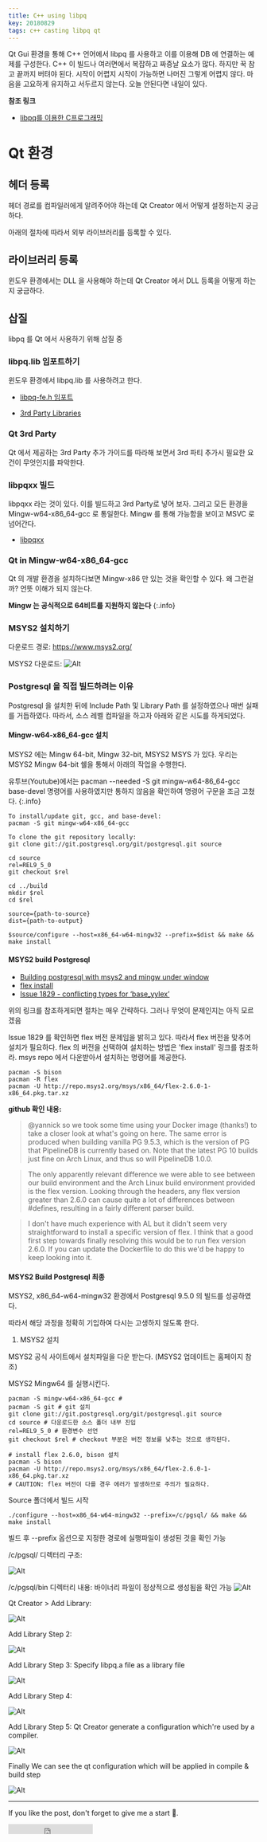 ```yaml
---
title: C++ using libpq
key: 20180829
tags: c++ casting libpq qt
---
```


Qt Gui 환경을 통해 C++ 언어에서 libpq 를 사용하고 이를 이용해 DB 에 연결하는 예제를 구성한다.
C++ 이 빌드나 여러면에서 복잡하고 짜증날 요소가 많다. 하지만 꾹 참고 끝까지 버텨야 된다. 시작이 어렵지 시작이 가능하면 나머진 그렇게 어렵지 않다. 마음을 고요하게 유지하고 서두르지 않는다. 오늘 안된다면 내일이 있다.

<!--more-->

**참조 링크**
- [libpq를 이용한 C프로그래밍](http://yeobi27.tistory.com/entry/%EB%9D%BC%EC%9D%B4%EB%B8%8C%EB%9F%AC%EB%A6%AC-libpq%EB%A5%BC-%EC%9D%B4%EC%9A%A9%ED%95%9C-C%ED%94%84%EB%A1%9C%EA%B7%B8%EB%9E%98%EB%B0%8D-DB%EC%97%B0%EB%8F%99)

# Qt 환경

## 헤더 등록

헤더 경로를 컴파일러에게 알려주어야 하는데 Qt Creator 에서 어떻게 설정하는지 궁금하다.

아래의 절차에 따라서 외부 라이브러리를 등록할 수 있다.



## 라이브러리 등록

윈도우 환경에서는 DLL 을 사용해야 하는데 Qt Creator 에서 DLL 등록을 어떻게 하는지 궁금하다.

## 삽질

libpq 를 Qt 에서 사용하기 위해 삽질 중

### libpq.lib 임포트하기

윈도우 환경에서 libpq.lib 를 사용하려고 한다.

- [libpq-fe.h 임포트](https://stackoverflow.com/questions/15822893/add-libpq-fe-h-to-qt-existing-project)

- [3rd Party Libraries](http://doc.qt.io/qt-5/third-party-libraries.html)

### Qt 3rd Party

Qt 에서 제공하는 3rd Party 추가 가이드를 따라해 보면서 3rd 파티 추가시 필요한 요건이 무엇인지를 파악한다.


### libpqxx 빌드

libpqxx 라는 것이 있다. 이를 빌드하고 3rd Party로 넣어 보자. 그리고 모든 환경을 Mingw-w64-x86_64-gcc 로 통일한다. Mingw 를 통해 가능함을 보이고 MSVC 로 넘어간다.

- [libpqxx](http://pqxx.org/development/libpqxx/)


### Qt in Mingw-w64-x86_64-gcc

Qt 의 개발 환경을 설치하다보면 Mingw-x86 만 있는 것을 확인할 수 있다. 왜 그런걸까? 언뜻 이해가 되지 않는다.

**Mingw 는 공식적으로 64비트를 지원하지 않는다**
{:.info}

### MSYS2 설치하기

다운로드 경로: https://www.msys2.org/

MSYS2 다운로드: ![Alt][img1]

### Postgresql 을 직접 빌드하려는 이유

Postgresql 을 설치한 뒤에 Include Path 및 Library Path 를 설정하였으나 매번 실패를 거듭하였다. 따라서, 소스 레벨 컴파일을 하고자 아래와 같은 시도를 하게되었다.

#### Mingw-w64-x86_64-gcc 설치

MSYS2 에는 Mingw 64-bit, Mingw 32-bit, MSYS2 MSYS 가 있다. 우리는 MSYS2 Mingw 64-bit 쉘을 통해서 아래의 작업을 수행한다.

유투브(Youtube)에서는 pacman --needed -S git mingw-w64-86_64-gcc base-devel 명령어를 사용하였지만 통하지 않음을 확인하여 명령어 구문을 조금 고쳤다.
{:.info}

```
To install/update git, gcc, and base-devel:
pacman -S git mingw-w64-x86_64-gcc

To clone the git repository locally:
git clone git://git.postgresql.org/git/postgresql.git source

cd source
rel=REL9_5_0
git checkout $rel

cd ../build
mkdir $rel
cd $rel

source={path-to-source}
dist={path-to-output}

$source/configure --host=x86_64-w64-mingw32 --prefix=$dist && make && make install
```

#### MSYS2 build Postgresql

- [Building postgresql with msys2 and mingw under window](https://www.cybertec-postgresql.com/en/building-postgresql-with-msys2-and-mingw-under-windows/)
- [flex install](http://docs.zephyrproject.org/1.8.0/getting_started/installation_win.html)
- [Issue 1829 -  conflicting types for ‘base_yylex’](https://github.com/pipelinedb/pipelinedb/issues/1829)

위의 링크를 참조하게되면 절차는 매우 간략하다. 그러나 무엇이 문제인지는 아직 모르겠음

Issue 1829 를 확인하면 flex 버전 문제임을 밝히고 있다. 따라서 flex 버전을 맞추어 설치가 필요하다.
flex 의 버전을 선택하여 설치하는 방법은 'flex install' 링크를 참조하라. msys repo 에서 다운받아서 설치하는 명령어를 제공한다.

```
pacman -S bison
pacman -R flex
pacman -U http://repo.msys2.org/msys/x86_64/flex-2.6.0-1-x86_64.pkg.tar.xz
```

**github  확인 내용:**
> @yannick so we took some time using your Docker image (thanks!) to take a closer look at what's going on here. The same error is produced when building vanilla PG 9.5.3, which is the version of PG that PipelineDB is currently based on. Note that the latest PG 10 builds just fine on Arch Linux, and thus so will PipelineDB 1.0.0.

>The only apparently relevant difference we were able to see between our build environment and the Arch Linux build environment provided is the flex version. Looking through the headers, any flex version greater than 2.6.0 can cause quite a lot of differences between #defines, resulting in a fairly different parser build.

>I don't have much experience with AL but it didn't seem very straightforward to install a specific version of flex. I think that a good first step towards finally resolving this would be to run flex version 2.6.0. If you can update the Dockerfile to do this we'd be happy to keep looking into it.

#### MSYS2 Build Postgresql 최종

MSYS2, x86_64-w64-mingw32 환경에서 Postgresql 9.5.0 의 빌드를 성공하였다.

따라서 해당 과정을 정확히 기입하여 다시는 고생하지 않도록 한다.

1) MSYS2 설치

MSYS2 공식 사이트에서 설치파일을 다운 받는다. (MSYS2 업데이트는 홈페이지 참조)

MSYS2 Mingw64 를 실행시킨다.

```
pacman -S mingw-w64-x86_64-gcc #
pacman -S git # git 설치
git clone git://git.postgresql.org/git/postgresql.git source
cd source # 다운로드한 소스 폴더 내부 진입
rel=REL9_5_0 # 환경변수 선언
git checkout $rel # checkout 부분은 버전 정보를 낮추는 것으로 생각된다.

# install flex 2.6.0, bison 설치
pacman -S bison
pacman -U http://repo.msys2.org/msys/x86_64/flex-2.6.0-1-x86_64.pkg.tar.xz
# CAUTION: flex 버전이 다를 경우 에러가 발생하므로 주의가 필요하다.
```

Source 폴더에서 빌드 시작
```
./configure --host=x86_64-w64-mingw32 --prefix=/c/pgsql/ && make && make install
```

빌드 후 --prefix 옵션으로 지정한 경로에 실행파일이 생성된 것을 확인 가능

/c/pgsql/ 디렉터리 구조:

![Alt][img2]

/c/pgsql/bin 디렉터리 내용: 바이너리 파일이 정상적으로 생성됨을 확인 가능
![Alt][img3]

Qt Creator > Add Library:

![Alt][img5]

Add Library Step 2:

![Alt][img6]

Add Library Step 3: Specify libpq.a file as a library file

![Alt][img7]

Add Library Step 4:

![Alt][img8]

Add Library Step 5: Qt Creator generate a configuration which're used by a compiler.

![Alt][img9]

Finally We can see the qt configuration which will be applied in compile & build step

![Alt][img4]

<!-- Image References at the end of the last part of document -->

[img1]: ../_images/2018-08-29-connect-postgresql/MSYS2-installer-download.png
[img2]: ../_images/2018-08-29-connect-postgresql/after-building-successfully-pgsql-directory-structure.png
[img3]: ../_images/2018-08-29-connect-postgresql/pgsql-binary-directory.png
[img4]: ../_images/2018-08-29-connect-postgresql/add-lib-1.png
[img5]: ../_images/2018-08-29-connect-postgresql/add-lib-2.png
[img6]: ../_images/2018-08-29-connect-postgresql/add-lib-3.png
[img7]: ../_images/2018-08-29-connect-postgresql/add-lib-4.png
[img8]: ../_images/2018-08-29-connect-postgresql/add-lib-5.png
[img9]: ../_images/2018-08-29-connect-postgresql/add-lib-6.png


---

If you like the post, don't forget to give me a start :star2:.

<iframe src="https://ghbtns.com/github-btn.html?user=gbkim1988&repo=gbkim1988.github.io&type=star&count=true"  frameborder="0" scrolling="0" width="170px" height="20px"></iframe>
